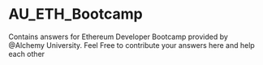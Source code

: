 # AU_ETH_Bootcamp
Contains answers for Ethereum Developer Bootcamp provided by  @Alchemy University. Feel Free to contribute your answers here and help each other
